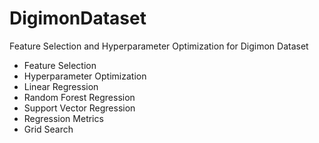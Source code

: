 # DigimonDataset
 Feature Selection and Hyperparameter Optimization for Digimon Dataset

+ Feature Selection
+ Hyperparameter Optimization
+ Linear Regression
+ Random Forest Regression
+ Support Vector Regression
+ Regression Metrics
+ Grid Search
